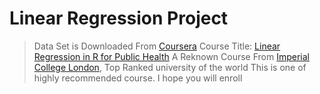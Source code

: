 # Linear Regression Project

> Data Set is Downloaded From [Coursera](https://www.coursera.org/)
> Course Title: [Linear Regression in R for Public Health](https://www.coursera.org/learn/linear-regression-r-public-health/resources/OqfHd)
> A Reknown Course From [Imperial College London](https://www.imperial.ac.uk/), Top Ranked university of the world
> This is one of highly recommended course. I hope you will enroll
